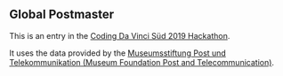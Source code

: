 
## Global Postmaster

This is an entry in the [Coding Da Vinci Süd 2019 Hackathon](https://codingdavinci.de/events/sued/).

It uses the data provided by the [Museumsstiftung Post und Telekommunikation (Museum Foundation Post and Telecommunication)](http://www.museumsstiftung.de).

